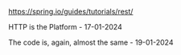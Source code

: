 https://spring.io/guides/tutorials/rest/

HTTP is the Platform - 17-01-2024

The code is, again, almost the same - 19-01-2024
